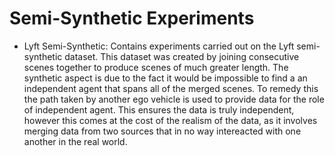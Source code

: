 # Semi-Synthetic Experiments
* Lyft Semi-Synthetic: Contains experiments carried out on the Lyft semi-synthetic dataset. This dataset was created by joining consecutive scenes together to produce scenes of much greater length. The synthetic aspect is due to the fact it would be impossible to find a an independent agent that spans all of the merged scenes. To remedy this the path taken by another ego vehicle is used to provide data for the role of independent agent. This ensures the data is truly independent, however this comes at the cost of the realism of the data, as it involves merging data from two sources that in no way intereacted with one another in the real world.
